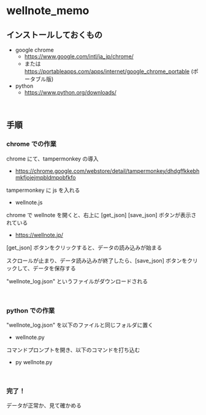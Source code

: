 
# wellnote_memo

## インストールしておくもの
- google chrome
    - https://www.google.com/intl/ja_jp/chrome/
    - または https://portableapps.com/apps/internet/google_chrome_portable (ポータブル版)
- python
    - https://www.python.org/downloads/

<br>

## 手順

### chrome での作業
chrome にて、tampermonkey の導入
- https://chrome.google.com/webstore/detail/tampermonkey/dhdgffkkebhmkfjojejmpbldmpobfkfo

tampermonkey に js を入れる
- wellnote.js

chrome で wellnote を開くと、右上に [get_json] [save_json] ボタンが表示されている
- https://wellnote.jp/

[get_json] ボタンをクリックすると、データの読み込みが始まる

スクロールが止まり、データ読み込みが終了したら、[save_json] ボタンをクリックして、データを保存する

"wellnote_log.json" というファイルがダウンロードされる

<br>

### python での作業
"wellnote_log.json" を以下のファイルと同じフォルダに置く
- wellnote.py

コマンドプロンプトを開き、以下のコマンドを打ち込む
- py wellnote.py

<br>

### 完了！

データが正常か、見て確かめる


